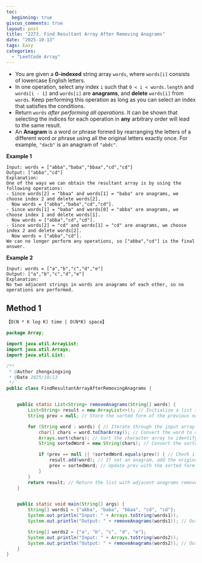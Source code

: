 ```yaml
---
toc:
  beginning: true
giscus_comments: true
layout: post
title: "2273. Find Resultant Array After Removing Anagrams"
date: "2025-10-13"
tags: Easy
categories:
  - "LeetCode Array"
---
```



- You are given a **0-indexed** string array `words`, where `words[i]` consists of lowercase English letters.
- In one operation, select any index `i` such that `0 < i < words.length` and `words[i - 1]` and `words[i]` are **anagrams**, and **delete** `words[i]` from `words`. Keep performing this operation as long as you can select an index that satisfies the conditions.
- Return `words` *after performing all operations*. It can be shown that selecting the indices for each operation in **any** arbitrary order will lead to the same result.
- An **Anagram** is a word or phrase formed by rearranging the letters of a different word or phrase using all the original letters exactly once. For example, `"dacb"` is an anagram of `"abdc"`.

**Example 1**

```
Input: words = ["abba","baba","bbaa","cd","cd"]
Output: ["abba","cd"]
Explanation:
One of the ways we can obtain the resultant array is by using the following operations:
- Since words[2] = "bbaa" and words[1] = "baba" are anagrams, we choose index 2 and delete words[2].
  Now words = ["abba","baba","cd","cd"].
- Since words[1] = "baba" and words[0] = "abba" are anagrams, we choose index 1 and delete words[1].
  Now words = ["abba","cd","cd"].
- Since words[2] = "cd" and words[1] = "cd" are anagrams, we choose index 2 and delete words[2].
  Now words = ["abba","cd"].
We can no longer perform any operations, so ["abba","cd"] is the final answer.
```

**Example 2**

```
Input: words = ["a","b","c","d","e"]
Output: ["a","b","c","d","e"]
Explanation:
No two adjacent strings in words are anagrams of each other, so no operations are performed.
```

## Method 1

```tex
【O(N * K log K) time | O(N*K) space】
```

```java
package Array;

import java.util.ArrayList;
import java.util.Arrays;
import java.util.List;

/**
 * @Author zhengxingxing
 * @Date 2025/10/13
 */
public class FindResultantArrayAfterRemovingAnagrams {


    public static List<String> removeAnagrams(String[] words) {
        List<String> result = new ArrayList<>(); // Initialize a list to store the result.
        String prev = null; // Store the sorted form of the previous non-anagram word.

        for (String word : words) { // Iterate through the input array.
            char[] chars = word.toCharArray(); // Convert the word to a character array.
            Arrays.sort(chars); // Sort the character array to identify anagrams.
            String sortedWord = new String(chars); // Convert the sorted character array back to a string.

            if (prev == null || !sortedWord.equals(prev)) { // Check if the current word is an anagram of the previous word.
                result.add(word); // If not an anagram, add the original word to the result list.
                prev = sortedWord; // Update prev with the sorted form of the current word.
            }
        }
        return result; // Return the list with adjacent anagrams removed.
    }


    public static void main(String[] args) {
        String[] words1 = {"abba", "baba", "bbaa", "cd", "cd"};
        System.out.println("Input: " + Arrays.toString(words1));
        System.out.println("Output: " + removeAnagrams(words1)); // Output: [abba, cd]

        String[] words2 = {"a", "b", "c", "d", "e"};
        System.out.println("Input: " + Arrays.toString(words2));
        System.out.println("Output: " + removeAnagrams(words2)); // Output: [a, b, c, d, e]
    }
}

```





